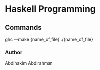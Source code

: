 # Haskell Programming

## Commands
ghc --make {name_of_file}
./{name_of_file}

### Author
Abdihakim Abdirahman